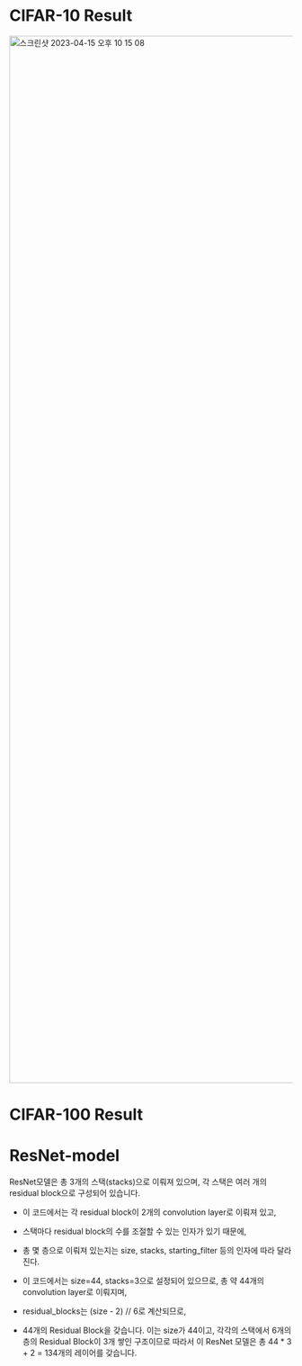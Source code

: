 # CIFAR-10 Result
<img width="1862" alt="스크린샷 2023-04-15 오후 10 15 08" src="https://user-images.githubusercontent.com/104286511/232226137-acf65e05-85b6-4026-a3f4-886b35fb7bc6.png">


# CIFAR-100 Result



# ResNet-model
ResNet모델은 총 3개의 스택(stacks)으로 이뤄져 있으며, 각 스택은 여러 개의 residual block으로 구성되어 있습니다.
- 이 코드에서는 각 residual block이 2개의 convolution layer로 이뤄져 있고, 
- 스택마다 residual block의 수를 조절할 수 있는 인자가 있기 때문에, 
- 총 몇 층으로 이뤄져 있는지는 size, stacks, starting_filter 등의 인자에 따라 달라진다. 

- 이 코드에서는 size=44, stacks=3으로 설정되어 있으므로, 총 약 44개의 convolution layer로 이뤄지며,
- residual_blocks는 (size - 2) // 6로 계산되므로, 
- 44개의 Residual Block을 갖습니다. 
이는 size가 44이고, 각각의 스택에서 6개의 층의 Residual Block이 3개 쌓인 구조이므로 
따라서 이 ResNet 모델은 총 44 * 3 + 2 = 134개의 레이어를 갖습니다.
